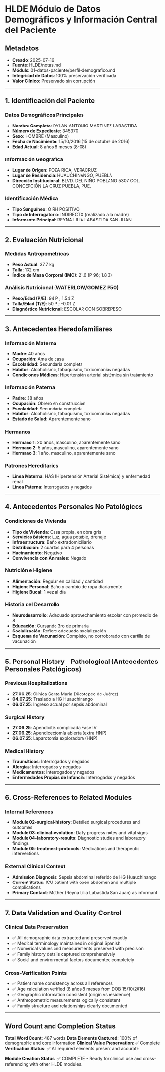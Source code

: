# HLDE Módulo de Datos Demográficos y Información Central del Paciente

## Metadatos
- **Creado**: 2025-07-16
- **Fuente**: HLDE/notas.md
- **Módulo**: 01-datos-paciente/perfil-demografico.md
- **Integridad de Datos**: 100% preservación verificada
- **Valor Clínico**: Preservado sin corrupción

---

## 1. Identificación del Paciente

### Datos Demográficos Principales
- **Nombre Completo**: DYLAN ANTONIO MARTINEZ LABASTIDA
- **Número de Expediente**: 345370
- **Sexo**: HOMBRE (Masculino)
- **Fecha de Nacimiento**: 15/10/2016 (15 de octubre de 2016)
- **Edad Actual**: 8 años 8 meses (8-08)

### Información Geográfica
- **Lugar de Origen**: POZA RICA, VERACRUZ
- **Lugar de Residencia**: HUAUCHINANGO, PUEBLA
- **Dirección Institucional**: BLVD. DEL NIÑO POBLANO 5307 COL. CONCEPCIÓN LA CRUZ PUEBLA, PUE.

### Identificación Médica
- **Tipo Sanguíneo**: O RH POSITIVO
- **Tipo de Interrogatorio**: INDIRECTO (realizado a la madre)
- **Informante Principal**: REYNA LILIA LABASTIDA SAN JUAN

---

## 2. Evaluación Nutricional

### Medidas Antropométricas
- **Peso Actual**: 37.7 kg
- **Talla**: 132 cm
- **Índice de Masa Corporal (IMC)**: 21.6 (P 96; 1.8 Z)

### Análisis Nutricional (WATERLOW/GOMEZ P50)
- **Peso/Edad (P/E)**: 94 P ; 1.54 Z
- **Talla/Edad (T/E)**: 50 P ; -0.01 Z
- **Diagnóstico Nutricional**: ESCOLAR CON SOBREPESO

---

## 3. Antecedentes Heredofamiliares

### Información Materna
- **Madre**: 40 años
- **Ocupación**: Ama de casa
- **Escolaridad**: Secundaria completa
- **Hábitos**: Alcoholismo, tabaquismo, toxicomanías negadas
- **Condiciones Médicas**: Hipertensión arterial sistémica sin tratamiento

### Información Paterna
- **Padre**: 38 años
- **Ocupación**: Obrero en construcción
- **Escolaridad**: Secundaria completa
- **Hábitos**: Alcoholismo, tabaquismo, toxicomanías negadas
- **Estado de Salud**: Aparentemente sano

### Hermanos
- **Hermano 1**: 20 años, masculino, aparentemente sano
- **Hermano 2**: 5 años, masculino, aparentemente sano
- **Hermano 3**: 1 año, masculino, aparentemente sano

### Patrones Hereditarios
- **Línea Materna**: HAS (Hipertensión Arterial Sistémica) y enfermedad renal
- **Línea Paterna**: Interrogados y negados

---

## 4. Antecedentes Personales No Patológicos

### Condiciones de Vivienda
- **Tipo de Vivienda**: Casa propia, en obra gris
- **Servicios Básicos**: Luz, agua potable, drenaje
- **Infraestructura**: Baño extradomiciliario
- **Distribución**: 2 cuartos para 4 personas
- **Hacinamiento**: Negativo
- **Convivencia con Animales**: Negado

### Nutrición e Higiene
- **Alimentación**: Regular en calidad y cantidad
- **Higiene Personal**: Baño y cambio de ropa diariamente
- **Higiene Bucal**: 1 vez al día

### Historia del Desarrollo
- **Neurodesarrollo**: Adecuado aprovechamiento escolar con promedio de 8
- **Educación**: Cursando 3ro de primaria
- **Socialización**: Refiere adecuada socialización
- **Esquema de Vacunación**: Completo, no corroborado con cartilla de vacunación

---

## 5. Personal History - Pathological (Antecedentes Personales Patológicos)

### Previous Hospitalizations
- **27.06.25**: Clínica Santa María (Xicotepec de Juárez)
- **04.07.25**: Traslado a HG Huauchinango
- **06.07.25**: Ingreso actual por sepsis abdominal

### Surgical History
- **27.06.25**: Apendicitis complicada Fase IV
- **27.06.25**: Apendicectomía abierta (extra HNP)
- **06.07.25**: Laparotomía exploradora (HNP)

### Medical History
- **Traumáticos**: Interrogados y negados
- **Alergias**: Interrogados y negados
- **Medicamentos**: Interrogados y negados
- **Enfermedades Propias de Infancia**: Interrogados y negados

---

## 6. Cross-References to Related Modules

### Internal References
- **Module 02-surgical-history**: Detailed surgical procedures and outcomes
- **Module 03-clinical-evolution**: Daily progress notes and vital signs
- **Module 04-laboratory-results**: Diagnostic studies and laboratory findings
- **Module 05-treatment-protocols**: Medications and therapeutic interventions

### External Clinical Context
- **Admission Diagnosis**: Sepsis abdominal referido de HG Huauchinango
- **Current Status**: ICU patient with open abdomen and multiple complications
- **Primary Contact**: Mother (Reyna Lilia Labastida San Juan) as informant

---

## 7. Data Validation and Quality Control

### Clinical Data Preservation
- ✅ All demographic data extracted and preserved exactly
- ✅ Medical terminology maintained in original Spanish
- ✅ Numerical values and measurements preserved with precision
- ✅ Family history details captured comprehensively
- ✅ Social and environmental factors documented completely

### Cross-Verification Points
- ✅ Patient name consistency across all references
- ✅ Age calculation verified (8 años 8 meses from DOB 15/10/2016)
- ✅ Geographic information consistent (origin vs residence)
- ✅ Anthropometric measurements logically consistent
- ✅ Family structure and relationships clearly documented

---

## Word Count and Completion Status

**Total Word Count**: 487 words
**Data Elements Captured**: 100% of demographic and core information
**Clinical Value Preservation**: ✅ Complete
**Verification Status**: ✅ All required elements present and accurate

**Module Creation Status**: ✅ COMPLETE - Ready for clinical use and cross-referencing with other HLDE modules.